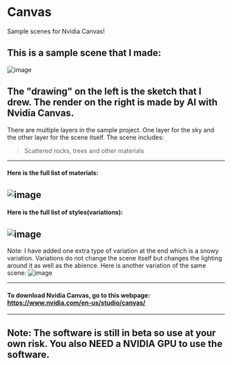 # Canvas
Sample scenes for Nvidia Canvas!

## This is a sample scene that I made:
![image](https://user-images.githubusercontent.com/77963043/177745281-1e123968-cb67-4522-976b-a3b4f7c6ad92.png)

The "drawing" on the left is the sketch that I drew.
The render on the right is made by AI with Nvidia Canvas.
---
There are multiple layers in the sample project. One layer for the sky and the other layer for the scene itself.
The scene includes:
>Scattered rocks, trees and other materials
---
#### Here is the full list of materials:
![image](https://user-images.githubusercontent.com/77963043/177747178-63107983-d9f8-411f-a89b-44503aa1f75d.png)
---
#### Here is the full list of styles(variations):
![image](https://user-images.githubusercontent.com/77963043/177747296-a5d221ac-1383-49f5-a687-26639d2d9240.png)
---
Note: I have added one extra type of variation at the end which is a snowy variation.
Variations do not change the scene itself but changes the lighting around it as well as the abience. Here is another variation of the same scene:
![image](https://user-images.githubusercontent.com/77963043/202043079-fb706d56-a2e9-404a-a976-ddcd20590335.png)

---
#### To download Nvidia Canvas, go to this webpage: https://www.nvidia.com/en-us/studio/canvas/

---
## Note: The software is still in beta so use at your own risk. You also NEED a NVIDIA GPU to use the software. 
